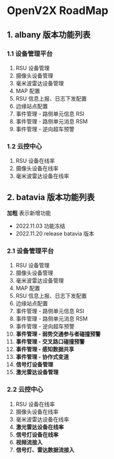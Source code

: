 # OpenV2X RoadMap

## 1. albany 版本功能列表

### 1.1 设备管理平台

1. RSU 设备管理
2. 摄像头设备管理
3. 毫米波雷达设备管理
4. MAP 配置
5. RSU 信息上报、日志下发配置
6. 边缘站点配置
7. 事件管理 - 路侧单元信息 RSI
8. 事件管理 - 路侧单元消息 RSM
9. 事件管理 - 逆向超车预警

### 1.2 云控中心

1. RSU 设备在线率
2. 摄像头设备在线率
3. 毫米波雷达设备在线率

## 2. batavia 版本功能列表

**加粗** 表示新增功能

- 2022.11.03 功能冻结
- 2022.11.20 release batavia 版本

### 2.1 设备管理平台

1. RSU 设备管理
2. 摄像头设备管理
3. 毫米波雷达设备管理
4. MAP 配置
5. RSU 信息上报、日志下发配置
6. 边缘站点配置
7. 事件管理 - 路侧单元信息 RSI
8. 事件管理 - 路侧单元消息 RSM
9. 事件管理 - 逆向超车预警
10. **事件管理 - 弱势交通参与者碰撞预警**
11. **事件管理 - 交叉路口碰撞预警**
12. **事件管理 - 感知数据共享**
13. **事件管理 - 协作式变道**
14. **信号灯设备管理**
15. **激光雷达设备管理**

### 2.2 云控中心

1. RSU 设备在线率
2. 摄像头设备在线率
3. 毫米波雷达设备在线率
4. **激光雷达设备在线率**
5. **信号灯设备在线率**
6. **视频流接入**
7. **信号灯、雷达数据流接入**
